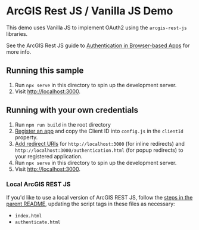# ArcGIS Rest JS / Vanilla JS Demo

This demo uses Vanilla JS to implement OAuth2 using the `arcgis-rest-js` libraries.

See the ArcGIS Rest JS guide to [Authentication in Browser-based Apps](https://developers.arcgis.com/arcgis-rest-js/authentication/tutorials/implement-user-authentication-rest-js-browser/) for more info.

## Running this sample

1. Run `npx serve` in this directory to spin up the development server.
1. Visit [http://localhost:3000](http://localhost:3000).

## Running with your own credentials

1. Run `npm run build` in the root directory
1. [Register an app](https://developers.arcgis.com/documentation/mapping-apis-and-services/security/tutorials/register-your-application/) and copy the Client ID into `config.js` in the `clientId` property.
1. [Add redirect URIs](https://developers.arcgis.com/documentation/mapping-apis-and-services/security/tutorials/add-redirect-uri/) for `http://localhost:3000` (for inline redirects) and `http://localhost:3000/authentication.html` (for popup redirects) to your registered application.
1. Run `npx serve` in this directory to spin up the development server.
1. Visit [http://localhost:3000](http://localhost:3000).

### Local ArcGIS REST JS

If you'd like to use a local version of ArcGIS REST JS, follow the [steps in the parent README](../README.md#local-arcgis-rest-js-browser), updating the script tags in these files as necessary:

- `index.html`
- `authenticate.html`
